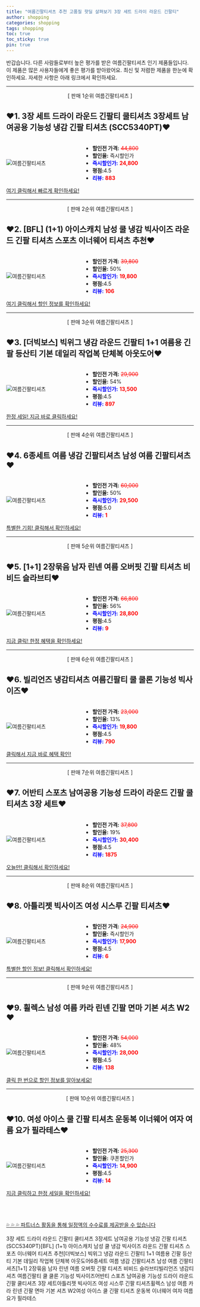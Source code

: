 ```yaml
---
title: "여름긴팔티셔츠 추천 고품질 핫딜 살펴보기 3장 세트 드라이 라운드 긴팔티"
author: shopping
categories: shopping
tags: shopping
toc: true
toc_sticky: true
pin: true
---
```

반갑습니다. 다른 사람들로부터 높은 평가를 받은 여름긴팔티셔츠 인기 제품들입니다. 이 제품은 많은 사용자들에게 좋은 평가를 받아왔어요. 최신 및 저렴한 제품을 한눈에 확인하세요. 자세한 사항은 아래 링크에서 확인하세요.

---
<p class="toplist" style="margin: 0 auto; display: block; width: fit-content;">[ 판매 1순위 여름긴팔티셔츠 ]</p>

<h2><strong>❤️1. 3장 세트 드라이 라운드 긴팔티 쿨티셔츠 3장세트 남여공용 기능성 냉감 긴팔 티셔츠 (SCC5340PT)❤️</strong></h2>

<div style="display: flex; align-items: center;">
    <div style="flex: 0.4;">
        <img src="https://thumbnail6.coupangcdn.com/thumbnails/remote/230x230ex/image/vendor_inventory/cb80/28bc7e703da64db2c1cf87cf4fb510cd0be04ce71718f8d14cd354bb38c8.jpg" alt="여름긴팔티셔츠" style="max-width: 100%;">
    </div>
    <div style="flex: 0.6; margin-left: 10px;">
        <ul>
            <li><strong>할인전 가격:</strong> <del style="color: red;">44,800</del></li>
            <li><strong>할인율:</strong> 즉시할인가</li>
            <li><span style='color:blue'><strong>즉시할인가:</strong></span> <span style='color:red'><strong>24,800</strong></span></li>
            <li><strong>평점:</strong>4.5</li>
            <li><span style='color:blue'><strong>리뷰:</strong></span> <span style='color:red'><strong>883</strong></span></li>
        </ul>
    </div>
</div>
<div class="center">
    <a href="https://selin100587001.github.io?lptag=AF9450613&subid=githubio&pageKey=6643469288&traceid=V0-153&itemId=20310054286&vendorItemId=82416707941" class="myButton">
        여기 클릭해서 빠르게 확인하세요!
    </a>
</div>


---
<p class="toplist" style="margin: 0 auto; display: block; width: fit-content;">[ 판매 2순위 여름긴팔티셔츠 ]</p>

<h2><strong>❤️2. [BFL] (1+1) 아이스캐치 남성 쿨 냉감 빅사이즈 라운드 긴팔 티셔츠 스포츠 이너웨어 티셔츠 추천❤️</strong></h2>

<div style="display: flex; align-items: center;">
    <div style="flex: 0.4;">
        <img src="https://thumbnail10.coupangcdn.com/thumbnails/remote/230x230ex/image/vendor_inventory/1699/13a81152717d3d469497aa4297b945ea01d1d487db93bb18c21fe7fe01d5.jpg" alt="여름긴팔티셔츠" style="max-width: 100%;">
    </div>
    <div style="flex: 0.6; margin-left: 10px;">
        <ul>
            <li><strong>할인전 가격:</strong> <del style="color: red;">39,800</del></li>
            <li><strong>할인율:</strong> 50%</li>
            <li><span style='color:blue'><strong>즉시할인가:</strong></span> <span style='color:red'><strong>19,800</strong></span></li>
            <li><strong>평점:</strong>4.5</li>
            <li><span style='color:blue'><strong>리뷰:</strong></span> <span style='color:red'><strong>106</strong></span></li>
        </ul>
    </div>
</div>
<div class="center">
    <a href="https://selin100587001.github.io?lptag=AF9450613&subid=githubio&pageKey=7953763036&traceid=V0-153&itemId=21965004195&vendorItemId=89012726869" class="myButton">
        여기 클릭해서 할인 정보를 확인하세요!
    </a>
</div>


---
<p class="toplist" style="margin: 0 auto; display: block; width: fit-content;">[ 판매 3순위 여름긴팔티셔츠 ]</p>

<h2><strong>❤️3. [더빅보스] 빅위그 냉감 라운드 긴팔티 1+1 여름용 긴팔 등산티 기본 데일리 작업복 단체복 아웃도어❤️</strong></h2>

<div style="display: flex; align-items: center;">
    <div style="flex: 0.4;">
        <img src="https://thumbnail9.coupangcdn.com/thumbnails/remote/230x230ex/image/vendor_inventory/e03c/ea91e4643ab888a29e245927764d6c56a3af4da87859a41a693fab26366f.jpg" alt="여름긴팔티셔츠" style="max-width: 100%;">
    </div>
    <div style="flex: 0.6; margin-left: 10px;">
        <ul>
            <li><strong>할인전 가격:</strong> <del style="color: red;">29,900</del></li>
            <li><strong>할인율:</strong> 54%</li>
            <li><span style='color:blue'><strong>즉시할인가:</strong></span> <span style='color:red'><strong>13,500</strong></span></li>
            <li><strong>평점:</strong>4.5</li>
            <li><span style='color:blue'><strong>리뷰:</strong></span> <span style='color:red'><strong>897</strong></span></li>
        </ul>
    </div>
</div>
<div class="center">
    <a href="https://selin100587001.github.io?lptag=AF9450613&subid=githubio&pageKey=207543174&traceid=V0-153&itemId=6885052515&vendorItemId=73752064646" class="myButton">
        한정 세일! 지금 바로 클릭하세요!
    </a>
</div>


---
<p class="toplist" style="margin: 0 auto; display: block; width: fit-content;">[ 판매 4순위 여름긴팔티셔츠 ]</p>

<h2><strong>❤️4. 6종세트 여름 냉감 긴팔티셔츠 남성 여름 긴팔티셔츠❤️</strong></h2>

<div style="display: flex; align-items: center;">
    <div style="flex: 0.4;">
        <img src="https://thumbnail6.coupangcdn.com/thumbnails/remote/230x230ex/image/vendor_inventory/2daa/5757b0e29893e879a5f7d3d810d12d7c565125ba77d719b83cafbb1dd00d.jpg" alt="여름긴팔티셔츠" style="max-width: 100%;">
    </div>
    <div style="flex: 0.6; margin-left: 10px;">
        <ul>
            <li><strong>할인전 가격:</strong> <del style="color: red;">60,000</del></li>
            <li><strong>할인율:</strong> 50%</li>
            <li><span style='color:blue'><strong>즉시할인가:</strong></span> <span style='color:red'><strong>29,500</strong></span></li>
            <li><strong>평점:</strong>5.0</li>
            <li><span style='color:blue'><strong>리뷰:</strong></span> <span style='color:red'><strong>1</strong></span></li>
        </ul>
    </div>
</div>
<div class="center">
    <a href="https://selin100587001.github.io?lptag=AF9450613&subid=githubio&pageKey=8116243924&traceid=V0-153&itemId=23010326175&vendorItemId=90044165376" class="myButton">
        특별한 기회! 클릭해서 확인하세요!
    </a>
</div>


---
<p class="toplist" style="margin: 0 auto; display: block; width: fit-content;">[ 판매 5순위 여름긴팔티셔츠 ]</p>

<h2><strong>❤️5. [1+1] 2장묶음 남자 린넨 여름 오버핏 긴팔 티셔츠 비비드 슬라브티❤️</strong></h2>

<div style="display: flex; align-items: center;">
    <div style="flex: 0.4;">
        <img src="https://thumbnail9.coupangcdn.com/thumbnails/remote/230x230ex/image/vendor_inventory/4d96/e74e15f9b7aad813fb0ce6abdaab79f91eb314ed1400cfb7dab5c2047ef4.jpg" alt="여름긴팔티셔츠" style="max-width: 100%;">
    </div>
    <div style="flex: 0.6; margin-left: 10px;">
        <ul>
            <li><strong>할인전 가격:</strong> <del style="color: red;">66,800</del></li>
            <li><strong>할인율:</strong> 56%</li>
            <li><span style='color:blue'><strong>즉시할인가:</strong></span> <span style='color:red'><strong>28,800</strong></span></li>
            <li><strong>평점:</strong>4.5</li>
            <li><span style='color:blue'><strong>리뷰:</strong></span> <span style='color:red'><strong>9</strong></span></li>
        </ul>
    </div>
</div>
<div class="center">
    <a href="https://selin100587001.github.io?lptag=AF9450613&subid=githubio&pageKey=8118664739&traceid=V0-153&itemId=23020443906&vendorItemId=90054295782" class="myButton">
        지금 클릭! 한정 혜택을 확인하세요!
    </a>
</div>


---
<p class="toplist" style="margin: 0 auto; display: block; width: fit-content;">[ 판매 6순위 여름긴팔티셔츠 ]</p>

<h2><strong>❤️6. 빌리언즈 냉감티셔츠 여름긴팔티 쿨 쿨론 기능성 빅사이즈❤️</strong></h2>

<div style="display: flex; align-items: center;">
    <div style="flex: 0.4;">
        <img src="https://thumbnail7.coupangcdn.com/thumbnails/remote/230x230ex/image/vendor_inventory/f527/a333b12184ac0dc34dd507df7c8a9888eeec3e44605302f5a4f98dddc2e3.jpg" alt="여름긴팔티셔츠" style="max-width: 100%;">
    </div>
    <div style="flex: 0.6; margin-left: 10px;">
        <ul>
            <li><strong>할인전 가격:</strong> <del style="color: red;">23,000</del></li>
            <li><strong>할인율:</strong> 13%</li>
            <li><span style='color:blue'><strong>즉시할인가:</strong></span> <span style='color:red'><strong>19,800</strong></span></li>
            <li><strong>평점:</strong>4.5</li>
            <li><span style='color:blue'><strong>리뷰:</strong></span> <span style='color:red'><strong>790</strong></span></li>
        </ul>
    </div>
</div>
<div class="center">
    <a href="https://selin100587001.github.io?lptag=AF9450613&subid=githubio&pageKey=6320661723&traceid=V0-153&itemId=17946520652&vendorItemId=80429916698" class="myButton">
        클릭해서 지금 바로 혜택 확인!
    </a>
</div>


---
<p class="toplist" style="margin: 0 auto; display: block; width: fit-content;">[ 판매 7순위 여름긴팔티셔츠 ]</p>

<h2><strong>❤️7. 어반티 스포츠 남여공용 기능성 드라이 라운드 긴팔 쿨티셔츠 3장 세트❤️</strong></h2>

<div style="display: flex; align-items: center;">
    <div style="flex: 0.4;">
        <img src="https://thumbnail9.coupangcdn.com/thumbnails/remote/230x230ex/image/vendor_inventory/cb87/57e87fabc5c822ae195efc4ae438bb930c7cfeb6e07af29d73ee173c7c52.jpg" alt="여름긴팔티셔츠" style="max-width: 100%;">
    </div>
    <div style="flex: 0.6; margin-left: 10px;">
        <ul>
            <li><strong>할인전 가격:</strong> <del style="color: red;">37,800</del></li>
            <li><strong>할인율:</strong> 19%</li>
            <li><span style='color:blue'><strong>즉시할인가:</strong></span> <span style='color:red'><strong>30,400</strong></span></li>
            <li><strong>평점:</strong>4.5</li>
            <li><span style='color:blue'><strong>리뷰:</strong></span> <span style='color:red'><strong>1875</strong></span></li>
        </ul>
    </div>
</div>
<div class="center">
    <a href="https://selin100587001.github.io?lptag=AF9450613&subid=githubio&pageKey=1858045172&traceid=V0-153&itemId=3158412176&vendorItemId=71145975257" class="myButton">
        오늘만! 클릭해서 확인하세요!
    </a>
</div>


---
<p class="toplist" style="margin: 0 auto; display: block; width: fit-content;">[ 판매 8순위 여름긴팔티셔츠 ]</p>

<h2><strong>❤️8. 아틀리젯 빅사이즈 여성 시스루 긴팔 티셔츠❤️</strong></h2>

<div style="display: flex; align-items: center;">
    <div style="flex: 0.4;">
        <img src="https://thumbnail10.coupangcdn.com/thumbnails/remote/230x230ex/image/vendor_inventory/54e7/c8a6d9d4716f43b1c0d6ac3305ee87772107cff8bf9bbf8f00807d01b27a.jpg" alt="여름긴팔티셔츠" style="max-width: 100%;">
    </div>
    <div style="flex: 0.6; margin-left: 10px;">
        <ul>
            <li><strong>할인전 가격:</strong> <del style="color: red;">24,900</del></li>
            <li><strong>할인율:</strong> 즉시할인가</li>
            <li><span style='color:blue'><strong>즉시할인가:</strong></span> <span style='color:red'><strong>17,900</strong></span></li>
            <li><strong>평점:</strong>4.5</li>
            <li><span style='color:blue'><strong>리뷰:</strong></span> <span style='color:red'><strong>6</strong></span></li>
        </ul>
    </div>
</div>
<div class="center">
    <a href="https://selin100587001.github.io?lptag=AF9450613&subid=githubio&pageKey=8127241630&traceid=V0-153&itemId=23106994217&vendorItemId=90106852608" class="myButton">
        특별한 할인 정보! 클릭해서 확인하세요!
    </a>
</div>


---
<p class="toplist" style="margin: 0 auto; display: block; width: fit-content;">[ 판매 9순위 여름긴팔티셔츠 ]</p>

<h2><strong>❤️9. 휠렉스 남성 여름 카라 린넨 긴팔 면마 기본 셔츠 W2❤️</strong></h2>

<div style="display: flex; align-items: center;">
    <div style="flex: 0.4;">
        <img src="https://thumbnail6.coupangcdn.com/thumbnails/remote/230x230ex/image/vendor_inventory/9a8b/3b8d1fc3408225627631f8693de76d37b286db81d716a91e46366deaa43f.jpg" alt="여름긴팔티셔츠" style="max-width: 100%;">
    </div>
    <div style="flex: 0.6; margin-left: 10px;">
        <ul>
            <li><strong>할인전 가격:</strong> <del style="color: red;">54,000</del></li>
            <li><strong>할인율:</strong> 48%</li>
            <li><span style='color:blue'><strong>즉시할인가:</strong></span> <span style='color:red'><strong>28,000</strong></span></li>
            <li><strong>평점:</strong>4.5</li>
            <li><span style='color:blue'><strong>리뷰:</strong></span> <span style='color:red'><strong>138</strong></span></li>
        </ul>
    </div>
</div>
<div class="center">
    <a href="https://selin100587001.github.io?lptag=AF9450613&subid=githubio&pageKey=7670803803&traceid=V0-153&itemId=20462170121&vendorItemId=86609177124" class="myButton">
        클릭 한 번으로 할인 정보를 알아보세요!
    </a>
</div>


---
<p class="toplist" style="margin: 0 auto; display: block; width: fit-content;">[ 판매 10순위 여름긴팔티셔츠 ]</p>

<h2><strong>❤️10. 여성 아이스 쿨 긴팔 티셔츠 운동복 이너웨어 여자 여름 요가 필라테스❤️</strong></h2>

<div style="display: flex; align-items: center;">
    <div style="flex: 0.4;">
        <img src="https://thumbnail8.coupangcdn.com/thumbnails/remote/230x230ex/image/vendor_inventory/539a/444a46df89a631c9f73f2fa926274aaa98729ac7e2957a45bd4b5fab09f2.png" alt="여름긴팔티셔츠" style="max-width: 100%;">
    </div>
    <div style="flex: 0.6; margin-left: 10px;">
        <ul>
            <li><strong>할인전 가격:</strong> <del style="color: red;">25,300</del></li>
            <li><strong>할인율:</strong> 쿠폰할인가</li>
            <li><span style='color:blue'><strong>즉시할인가:</strong></span> <span style='color:red'><strong>14,900</strong></span></li>
            <li><strong>평점:</strong>4.5</li>
            <li><span style='color:blue'><strong>리뷰:</strong></span> <span style='color:red'><strong>14</strong></span></li>
        </ul>
    </div>
</div>
<div class="center">
    <a href="https://selin100587001.github.io?lptag=AF9450613&subid=githubio&pageKey=8093145601&traceid=V0-153&itemId=22712174849&vendorItemId=90407918909" class="myButton">
        지금 클릭하고 한정 세일을 확인하세요!
    </a>
</div>

<br><br><br>[💦 💦 💦 파트너스 활동을 통해 일정액의 수수료를 제공받을 수 있습니다](https://link.coupang.com/a/bcpT2c)<br><br>3장 세트 드라이 라운드 긴팔티 쿨티셔츠 3장세트 남여공용 기능성 냉감 긴팔 티셔츠 (SCC5340PT)[BFL] (1+1) 아이스캐치 남성 쿨 냉감 빅사이즈 라운드 긴팔 티셔츠 스포츠 이너웨어 티셔츠 추천[더빅보스] 빅위그 냉감 라운드 긴팔티 1+1 여름용 긴팔 등산티 기본 데일리 작업복 단체복 아웃도어6종세트 여름 냉감 긴팔티셔츠 남성 여름 긴팔티셔츠[1+1] 2장묶음 남자 린넨 여름 오버핏 긴팔 티셔츠 비비드 슬라브티빌리언즈 냉감티셔츠 여름긴팔티 쿨 쿨론 기능성 빅사이즈어반티 스포츠 남여공용 기능성 드라이 라운드 긴팔 쿨티셔츠 3장 세트아틀리젯 빅사이즈 여성 시스루 긴팔 티셔츠휠렉스 남성 여름 카라 린넨 긴팔 면마 기본 셔츠 W2여성 아이스 쿨 긴팔 티셔츠 운동복 이너웨어 여자 여름 요가 필라테스